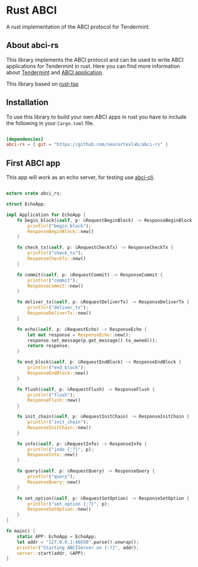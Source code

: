 # Rust ABCI
A rust implementation of the ABCI protocol for Tendermint.

## About abci-rs
This library implements the ABCI protocol and can be used to write ABCI applications for Tendermint in rust.
Here you can find more information about [Tendermint](https://github.com/tendermint/tendermint) and [ABCI application](https://github.com/tendermint/abci).

This library based on [rust-tsp](https://github.com/tendermint/rust-tsp)

## Installation
To use this library to build your own ABCI apps in rust you have to include the following in your `Cargo.toml` file.

```TOML

[dependencies]
abci-rs = { git = "https://github.com/neocortexlab/abci-rs" }

```

## First ABCI app
This app will work as an echo server, for testing use [abci-cli](https://github.com/tendermint/abci).

```rust

extern crate abci_rs;

struct EchoApp;

impl Application for EchoApp {
    fn begin_block(&self, p: &RequestBeginBlock) -> ResponseBeginBlock {
        println!("begin_block");
        ResponseBeginBlock::new()
    }

    fn check_tx(&self, p: &RequestCheckTx) -> ResponseCheckTx {
        println!("check_tx");
        ResponseCheckTx::new()
    }

    fn commit(&self, p: &RequestCommit) -> ResponseCommit {
        println!("commit");
        ResponseCommit::new()
    }

    fn deliver_tx(&self, p: &RequestDeliverTx) -> ResponseDeliverTx {
        println!("deliver_tx");
        ResponseDeliverTx::new()
    }

    fn echo(&self, p: &RequestEcho) -> ResponseEcho {
        let mut response = ResponseEcho::new();
        response.set_message(p.get_message().to_owned());
        return response;
    }

    fn end_block(&self, p: &RequestEndBlock) -> ResponseEndBlock {
        println!("end_block");
        ResponseEndBlock::new()
    }

    fn flush(&self, p: &RequestFlush) -> ResponseFlush {
        println!("flush");
        ResponseFlush::new()
    }

    fn init_chain(&self, p: &RequestInitChain) -> ResponseInitChain {
        println!("init_chain");
        ResponseInitChain::new()
    }

    fn info(&self, p: &RequestInfo) -> ResponseInfo {
        println!("indo {:?}", p);
        ResponseInfo::new()
    }

    fn query(&self, p: &RequestQuery) -> ResponseQuery {
        println!("query");
        ResponseQuery::new()
    }

    fn set_option(&self, p: &RequestSetOption) -> ResponseSetOption {
        println!("set_option {:?}", p);
        ResponseSetOption::new()
    }
}

fn main() {
    static APP: EchoApp = EchoApp;
    let addr = "127.0.0.1:46658".parse().unwrap();
    println!("Starting ABCIServer on {:?}", addr);
    server::start(addr, &APP);
}
```

